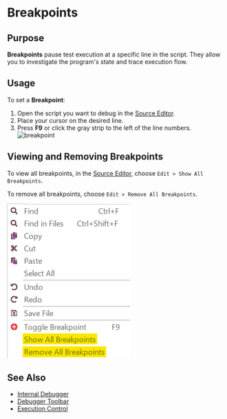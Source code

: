 # Breakpoints

## Purpose

**Breakpoints** pause test execution at a specific line in the script. They allow you to investigate the program's state and trace execution flow.

## Usage

To set a **Breakpoint**:

1.  Open the script you want to debug in the [Source Editor](source_editor.md).
2.  Place your cursor on the desired line.
3.  Press **F9** or click the gray strip to the left of the line numbers.
    ![breakpoint](./img/breakpoints1.png)

## Viewing and Removing Breakpoints

To view all breakpoints, in the [Source Editor](source_editor.md), choose `Edit > Show All Breakpoints`.

To remove all breakpoints, choose `Edit > Remove All Breakpoints`.

![All Breakpoints](./img/breakpoints_show_remove_all_breakpoints.png)

## See Also

-   [Internal Debugger](internal_debugger.md)
-   [Debugger Toolbar](menu_and_toolbars.md)
-   [Execution Control](control_execution.md)